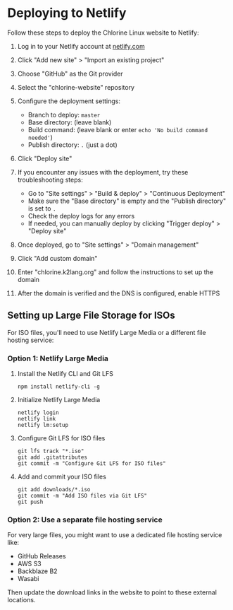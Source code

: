 # Deploying to Netlify

Follow these steps to deploy the Chlorine Linux website to Netlify:

1. Log in to your Netlify account at [netlify.com](https://app.netlify.com/)

2. Click "Add new site" > "Import an existing project"

3. Choose "GitHub" as the Git provider

4. Select the "chlorine-website" repository

5. Configure the deployment settings:
   - Branch to deploy: `master`
   - Base directory: (leave blank)
   - Build command: (leave blank or enter `echo 'No build command needed'`)
   - Publish directory: `.` (just a dot)

6. Click "Deploy site"

7. If you encounter any issues with the deployment, try these troubleshooting steps:
   - Go to "Site settings" > "Build & deploy" > "Continuous Deployment"
   - Make sure the "Base directory" is empty and the "Publish directory" is set to `.`
   - Check the deploy logs for any errors
   - If needed, you can manually deploy by clicking "Trigger deploy" > "Deploy site"

8. Once deployed, go to "Site settings" > "Domain management"

9. Click "Add custom domain"

10. Enter "chlorine.k2lang.org" and follow the instructions to set up the domain

11. After the domain is verified and the DNS is configured, enable HTTPS

## Setting up Large File Storage for ISOs

For ISO files, you'll need to use Netlify Large Media or a different file hosting service:

### Option 1: Netlify Large Media

1. Install the Netlify CLI and Git LFS
   ```
   npm install netlify-cli -g
   ```

2. Initialize Netlify Large Media
   ```
   netlify login
   netlify link
   netlify lm:setup
   ```

3. Configure Git LFS for ISO files
   ```
   git lfs track "*.iso"
   git add .gitattributes
   git commit -m "Configure Git LFS for ISO files"
   ```

4. Add and commit your ISO files
   ```
   git add downloads/*.iso
   git commit -m "Add ISO files via Git LFS"
   git push
   ```

### Option 2: Use a separate file hosting service

For very large files, you might want to use a dedicated file hosting service like:
- GitHub Releases
- AWS S3
- Backblaze B2
- Wasabi

Then update the download links in the website to point to these external locations.
